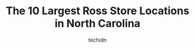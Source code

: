 ---
layout: ampstory
image: https://i0.wp.com/www.depkes.org/wp-content/uploads/2023/06/ross-0-in-north-carolina-1685967893.jpeg?resize=640,853
author: techidn
featured: false
description: Discover the impressive array of Ross options in North Carolina, where you can find 10 of the largest Ross establishments in the area. From renowned classics to hidden gems, North Carolina o
title: The 10 Largest Ross Store Locations in North Carolina
cover:
   title: The 10 Largest Ross Store Locations in North Carolina
   subtitle: Rickpate
   background: https://www.depkes.org/wp-content/uploads/2023/06/ross-0-in-north-carolina-1685967893.jpeg

pages: 
 - layout: thirds
   top: <h1>#1 Ross Dress for Less</h1>
   bottom: "<p>Its a nice store with even better prices. The only thing is theres only one person doing checkouts and returns. The returns line is separate from the regular line and a</p>"
   background: https://www.depkes.org/wp-content/uploads/2023/06/ross-1-in-north-carolina-1685967893.jpeg
   backgroundblur: true
 - layout: thirds
   top: <h1>#2 Ross Dress for Less</h1>
   bottom: "<p>265 Eastchester Dr, High Point, NC 27262, United States</p>"
   background: https://www.depkes.org/wp-content/uploads/2023/06/ross-2-in-north-carolina-1685967893.jpeg
   cta:
      link: https://www.depkes.org/blog/the-10-largest-ross-store-locations-in-north-carolina/
      text: The 10 Largest Ross Store Locations in North Carolina
 - layout: thirds
   top: <h1>#3 Ross Dress for Less</h1>
   bottom: "<p>5335 South Blvd, Charlotte, NC 28217, United States</p>"
   background: https://www.depkes.org/wp-content/uploads/2023/06/ross-3-in-north-carolina-1685967894.jpeg
   cta:
      link: https://www.depkes.org/blog/the-10-largest-ross-store-locations-in-north-carolina/
      text: The 10 Largest Ross Store Locations in North Carolina
 - layout: thirds
   top: <h1>#4 Ross Dress for Less</h1>
   bottom: "<p>9609 E Independence Blvd, Matthews, NC 28105, United States</p>"
   background: https://images.unsplash.com/photo-1540457036297-448b6b99e91c?ixlib=rb-4.0.3&ixid=MnwxMjA3fDB8MHxwaG90by1wYWdlfHx8fGVufDB8fHx8&auto=format&fit=crop&w=640&h=853&q=80
   cta:
      link: https://www.depkes.org/blog/the-10-largest-ross-store-locations-in-north-carolina/
      text: The 10 Largest Ross Store Locations in North Carolina
 - layout: thirds
   top: <h1>#5 Ross Dress for Less</h1>
   bottom: "<p>8058 Concord Mills Boulevard, Concord, NC 28027, United States</p>"
   background: https://images.unsplash.com/photo-1531169509526-f8f1fdaa4a67?ixlib=rb-4.0.3&ixid=MnwxMjA3fDB8MHxwaG90by1wYWdlfHx8fGVufDB8fHx8&auto=format&fit=crop&w=640&h=853&q=80
   cta:
      link: https://www.depkes.org/blog/the-10-largest-ross-store-locations-in-north-carolina/
      text: The 10 Largest Ross Store Locations in North Carolina
 - layout: thirds
   top: <h1>#6 Ross Dress for Less</h1>
   bottom: "<p>80 S Tunnel Rd, Asheville, NC 28805, United States</p>"
   background: https://images.unsplash.com/photo-1614648718611-0635f29016cb?ixlib=rb-4.0.3&ixid=MnwxMjA3fDB8MHxwaG90by1wYWdlfHx8fGVufDB8fHx8&auto=format&fit=crop&w=640&h=853&q=80
   cta:
      link: https://www.depkes.org/blog/the-10-largest-ross-store-locations-in-north-carolina/
      text: The 10 Largest Ross Store Locations in North Carolina
 - layout: thirds
   top: <h1>#7 Ross Dress for Less</h1>
   bottom: "<p>3160 Evans St, Greenville, NC 27834, United States</p>"
   background: https://images.unsplash.com/photo-1546497974-b213c9efb599?ixlib=rb-4.0.3&ixid=MnwxMjA3fDB8MHxwaG90by1wYWdlfHx8fGVufDB8fHx8&auto=format&fit=crop&w=640&h=853&q=80
   cta:
      link: https://www.depkes.org/blog/the-10-largest-ross-store-locations-in-north-carolina/
      text: The 10 Largest Ross Store Locations in North Carolina
 - layout: thirds
   middle: Continue reading...
   background: https://images.unsplash.com/photo-1509114397022-ed747cca3f65?ixlib=rb-4.0.3&ixid=MnwxMjA3fDB8MHxwaG90by1wYWdlfHx8fGVufDB8fHx8&auto=format&fit=crop&w=640&h=853&q=80
   cta:
      link: https://www.depkes.org/blog/the-10-largest-ross-store-locations-in-north-carolina/
      text: The 10 Largest Ross Store Locations in North Carolina
      
---